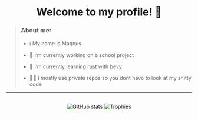 <h1 align="center">
  Welcome to my profile! 👋
</h1>


> ### About me:
>
> - ℹ️ My name is Magnus
>
>- 🔭 I’m currently working on a school project
>
>- 🌱 I’m currently learning rust with bevy
>
>- 😶‍🌫️ I mostly use private repos so you dont have to look at my shitty code
>
---
<div style="border: thin solid white">
  <p align="center">
    <img src="https://github-readme-stats.vercel.app/api?username=magnusKue&show_icons=true&theme=codeSTACKr&bg_color=00000000" alt="GitHub stats"/>
    <img src="https://github-profile-trophy.vercel.app/?username=magnusKue&theme=juicyfresh&no-bg=true&no-frame=true&row=2&column=3" alt="Trophies"/>
  </p>
</div>
<!--- ![Top Langs](https://github-readme-stats.vercel.app/api/top-langs/?username=camelcaseisthebest&theme=codeSTACKr&bg_color=00000000) --->

